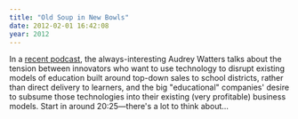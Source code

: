 ```yaml
---
title: "Old Soup in New Bowls"
date: 2012-02-01 16:42:08
year: 2012
---
```

In a <a href="http://hackeducation.com/2012/01/31/weekly-ed-tech-podcast-with-steve-hargadon-january-29/">recent podcast</a>, the always-interesting Audrey Watters talks about the tension between innovators who want to use technology to disrupt existing models of education built around top-down sales to school districts, rather than direct delivery to learners, and the big "educational" companies' desire to subsume those technologies into their existing (very profitable) business models. Start in around 20:25—there's a lot to think about…
